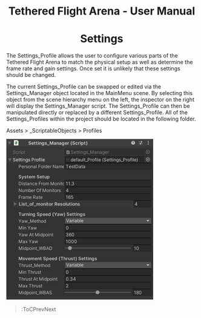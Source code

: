 <style>
img[src*="#centered"] {
    margin:auto;
    display:block;
 }
 img[src*="#invertedcenter"] {
    margin:auto;
    display:block;
    background: white;
    width: 55%;
    height: auto;
 }
 img[src*="#small"] {
    width: 250px;
    height: auto;
 }
 div.centertext{
    text-align:center;
 }
 abbr{
    border: none;
    text-decoration: none;
    color: lightblue;
}
h1{
   text-align:center;
}
h1{
   text-align:center;
}
 div
 {
   text-align: justify;
   text-justify: inter-word;
 }
</style>

# Tethered Flight Arena - User Manual

# Settings

The Settings_Profile allows the user to configure various parts of the Tethered Flight Arena to match the physical setup as well as determine the frame rate and gain settings. Once set it is unlikely that these settings should be changed. 

The current Settings_Profile can be swapped or edited via the Settings_Manager object located in the MainMenu scene. By selecting this object from the scene hierarchy menu on the left, the inspector on the right will display the Settings_Manager script. The Settings_Profile can then be manipulated directly or replaced by a different Settings_Profile. All of the Settings_Profiles within the project should be located in the following folder.

Assets > _ScriptableObjects > Profiles

![SettingsManager](/images/image3.png#centered)

> :ToCPrevNext